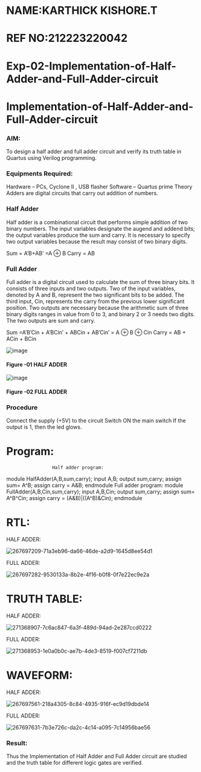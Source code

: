 # NAME:KARTHICK KISHORE.T
# REF NO:212223220042
# Exp-02-Implementation-of-Half-Adder-and-Full-Adder-circuit

# Implementation-of-Half-Adder-and-Full-Adder-circuit
### AIM:
To design a half adder and full adder circuit and verify its truth table in Quartus using Verilog programming.

### Equipments Required:
Hardware – PCs, Cyclone II , USB flasher
Software – Quartus prime
Theory
Adders are digital circuits that carry out addition of numbers.

### Half Adder
Half adder is a combinational circuit that performs simple addition of two binary numbers. The input variables designate the augend and addend bits; the output variables produce the sum and carry. It is necessary to specify two output variables because the result may consist of two binary digits.

Sum = A’B+AB’ =A ⊕ B Carry = AB

### Full Adder
Full adder is a digital circuit used to calculate the sum of three binary bits. It consists of three inputs and two outputs. Two of the input variables, denoted by A and B, represent the two significant bits to be added. The third input, Cin, represents the carry from the previous lower significant position. Two outputs are necessary because the arithmetic sum of three binary digits ranges in value from 0 to 3, and binary 2 or 3 needs two digits. The two outputs are sum and carry.

Sum =A’B’Cin + A’BCin’ + ABCin + AB’Cin’ = A ⊕ B ⊕ Cin Carry = AB + ACin + BCin

 ![image](https://user-images.githubusercontent.com/36288975/163552156-a13e5a56-c638-4110-97d9-8896907c8d25.png)

#### Figure -01 HALF ADDER 


![image](https://user-images.githubusercontent.com/36288975/163552057-b3547877-6d07-45b4-b7e0-bcfebfad9e1d.png)

#### Figure -02 FULL ADDER 

### Procedure

Connect the supply (+5V) to the circuit
Switch ON the main switch
If the output is 1, then the led glows.
### 
# Program:

                     Half adder program:
module HalfAdder(A,B,sum,carry);
input A,B;
output sum,carry;
assign sum= A^B;
assign carry = A&B;
endmodule
                        Full adder program:
module FullAdder(A,B,Cin,sum,carry);
input A,B,Cin;
output sum,carry;
assign sum= A^B^Cin;
assign carry = (A&B)|((A^B)&Cin);
endmodule


# RTL:
HALF ADDER:


![267697209-71a3eb96-da66-46de-a2d9-1645d8ee54d1](https://github.com/KARTHICKT24/Exp-02-Implementation-of-Half-Adder-and-Full-Adder-circuit/assets/149347526/90cf18d5-0c85-494b-88e2-d61133331cb0)


FULL ADDER:


![267697282-9530133a-8b2e-4f16-b0f8-0f7e22ec9e2a](https://github.com/KARTHICKT24/Exp-02-Implementation-of-Half-Adder-and-Full-Adder-circuit/assets/149347526/554d0be1-b259-4cc4-ab20-ae9b6285b8ce)

# TRUTH TABLE:
HALF ADDER:


![271368907-7c6ac847-6a3f-489d-94ad-2e287ccd0222](https://github.com/KARTHICKT24/Exp-02-Implementation-of-Half-Adder-and-Full-Adder-circuit/assets/149347526/539f0bec-e9f6-4474-a819-d9a834684720)

FULL ADDER:


![271368953-1e0a0b0c-ae7b-4de3-8519-f007cf7211db](https://github.com/KARTHICKT24/Exp-02-Implementation-of-Half-Adder-and-Full-Adder-circuit/assets/149347526/0f851323-c51f-402f-bd84-76b0a5f2a9c0)


# WAVEFORM:
HALF ADDER:

![267697561-218a4305-8c84-4935-916f-ec9d19dbde14](https://github.com/KARTHICKT24/Exp-02-Implementation-of-Half-Adder-and-Full-Adder-circuit/assets/149347526/b3a527b5-5fde-4b1a-9fb4-e612d1384c3d)

FULL ADDER:

![267697631-7b3e726c-da2c-4c14-a095-7c14956bae56](https://github.com/KARTHICKT24/Exp-02-Implementation-of-Half-Adder-and-Full-Adder-circuit/assets/149347526/b57c2ab0-f24e-4764-ae56-13fc9f1b567c)




### Result:
Thus the Implementation of Half Adder and Full Adder circuit are studied and the truth table for different logic gates are verified.
